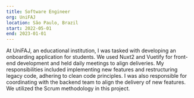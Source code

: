```yaml
---
title: Software Engineer
org: UniFAJ
location: São Paulo, Brazil
start: 2022-05-01
end: 2023-01-01
---
```


At UniFAJ, an educational institution, I was tasked with developing an onboarding application for students. We used Nuxt2 and Vuetify for front-end development and held daily meetings to align deliveries. My responsibilities included implementing new features and restructuring legacy code, adhering to clean code principles. I was also responsible for coordinating with the backend team to align the delivery of new features. We utilized the Scrum methodology in this project.
